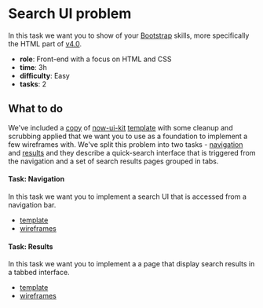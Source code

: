 # Search UI problem

In this task we want you to show of your [Bootstrap](https://getbootstrap.com/) skills, more specifically the HTML part of [v4.0](https://getbootstrap.com/docs/4.0/getting-started/introduction/).

- **role**: Front-end with a focus on HTML and CSS
- **time**: 3h
- **difficulty**: Easy
- **tasks**: 2

## What to do

We've included a [copy](template.html) of [now-ui-kit](http://demos.creative-tim.com/now-ui-kit/index.html) [template](https://github.com/creativetimofficial/now-ui-kit/blob/master/documentation/template.html) with some cleanup and scrubbing applied that we want you to use as a foundation to implement a few wireframes with. We've split this problem into two tasks - [navigation](#task-navigation) and [results](#task-results) and they describe a quick-search interface that is triggered from the navigation and a set of search results pages grouped in tabs.

#### Task: Navigation

In this task we want you to implement a search UI that is accessed from a navigation bar.

- [template](template.html)
- [wireframes](wireframes/navigation.html)

#### Task: Results

In this task we want you to implement a a page that display search results in a tabbed interface.

- [template](template.html)
- [wireframes](wireframes/results.html)